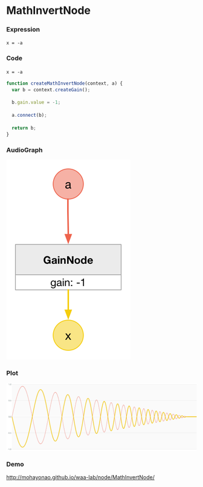 # MathInvertNode

### Expression

`x = -a`

### Code

`x = -a`

```js
function createMathInvertNode(context, a) {
  var b = context.createGain();

  b.gain.value = -1;

  a.connect(b);

  return b;
}
```

### AudioGraph

![](MathInvertNode.png)

### Plot

![](MathInvertNodePlot.png)

### Demo

http://mohayonao.github.io/waa-lab/node/MathInvertNode/
